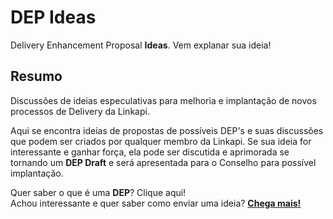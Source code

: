 # DEP Ideas
Delivery Enhancement Proposal **Ideas**.
Vem explanar sua ideia!

## Resumo

Discussões de ideias especulativas para melhoria e implantação de novos processos de Delivery da Linkapi.

Aqui se encontra ideias de propostas de possíveis DEP's e suas discussões que podem ser criados por qualquer membro da Linkapi. Se sua ideia for interessante e ganhar força, ela pode ser discutida e aprimorada se tornando um **DEP Draft** e será apresentada para o Conselho para possível implantação.  

Quer saber o que é uma **DEP**? Clique aqui!  
Achou interessante e quer saber como enviar uma ideia? [**Chega mais!**](https://github.com/luiz-vinholi/dep-ideas/blob/main/how-to-send-your-idea.md)  
